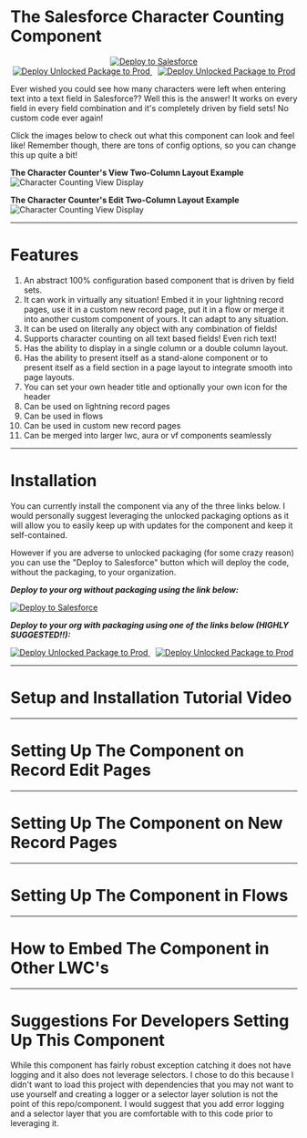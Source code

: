 # The Salesforce Character Counting Component
<p align="center">
<a href="https://githubsfdeploy.herokuapp.com">
  <img alt="Deploy to Salesforce"
       src="https://raw.githubusercontent.com/afawcett/githubsfdeploy/master/deploy.png">
</a>
<br/>
<a href="https://test.salesforce.com/packaging/installPackage.apexp?p0=04t4R000001hhzaQAA">
<img alt="Deploy Unlocked Package to Prod" src="https://github.com/Coding-With-The-Force/Salesforce_Character_Counting_Component/blob/master/images/btn-install-unlocked-package-sandbox.png?raw=true">
</a>
<a style="padding-left: 10px" href="https://login.salesforce.com/packaging/installPackage.apexp?p0=04t4R000001hhzaQAA">
<img alt="Deploy Unlocked Package to Prod" src="https://github.com/Coding-With-The-Force/Salesforce_Character_Counting_Component/blob/master/images/btn-install-unlocked-package-production.png?raw=true">
</a>
</p>


Ever wished you could see how many characters were left when entering text into a 
text field in Salesforce?? Well this is the answer! It works on every field in every 
field combination and it's completely driven by field sets! No custom code ever again!

Click the images below to check out what this component can look and feel like! Remember though, there are tons of config options, so you can change this up quite a bit!

<b>The Character Counter's View Two-Column Layout Example</b>
![Character Counting View Display](https://github.com/Coding-With-The-Force/Salesforce_Character_Counting_Component/blob/master/images/CharacterCounterView.JPG?raw=true)

<b>The Character Counter's Edit Two-Column Layout Example</b>
![Character Counting View Display](https://github.com/Coding-With-The-Force/Salesforce_Character_Counting_Component/blob/master/images/CharacterCounterEdit.JPG?raw=true)

---
# Features
1. An abstract 100% configuration based component that is driven by field sets.
2. It can work in virtually any situation! Embed it in your lightning record pages, use it in a custom new record page, put it in a flow or merge it into another custom component of yours. It can adapt to any situation.
3. It can be used on literally any object with any combination of fields!
4. Supports character counting on all text based fields! Even rich text!
5. Has the ability to display in a single column or a double column layout.
6. Has the ability to present itself as a stand-alone component or to present itself as a field section in a page layout to integrate smooth into page layouts.
7. You can set your own header title and optionally your own icon for the header
8. Can be used on lightning record pages
9. Can be used in flows
10. Can be used in custom new record pages
11. Can be merged into larger lwc, aura or vf components seamlessly

---
# Installation

You can currently install the component via any of the three links below. I would personally suggest leveraging the unlocked packaging options as it will allow you to easily keep up with updates for the component and keep it self-contained.

However if you are adverse to unlocked packaging (for some crazy reason) you can use the "Deploy to Salesforce" button which will deploy the code, without the packaging, to your organization. 


<p><b><i>Deploy to your org without packaging using the link below:</i></b></p>
<a href="https://githubsfdeploy.herokuapp.com">
  <img alt="Deploy to Salesforce"
       src="https://raw.githubusercontent.com/afawcett/githubsfdeploy/master/deploy.png">
</a>
<br/>

<p><b><i>Deploy to your org with packaging using one of the links below (HIGHLY SUGGESTED!!):</i></b></p>
<a href="https://test.salesforce.com/packaging/installPackage.apexp?p0=04t4R000001hhzaQAA">
<img alt="Deploy Unlocked Package to Prod" src="https://github.com/Coding-With-The-Force/Salesforce_Character_Counting_Component/blob/master/images/btn-install-unlocked-package-sandbox.png?raw=true">
</a>
<a style="padding-left: 10px" href="https://login.salesforce.com/packaging/installPackage.apexp?p0=04t4R000001hhzaQAA">
<img alt="Deploy Unlocked Package to Prod" src="https://github.com/Coding-With-The-Force/Salesforce_Character_Counting_Component/blob/master/images/btn-install-unlocked-package-production.png?raw=true">
</a>

---

# Setup and Installation Tutorial Video

---

# Setting Up The Component on Record Edit Pages


---

# Setting Up The Component on New Record Pages

---

# Setting Up The Component in Flows


---

# How to Embed The Component in Other LWC's

---

# Suggestions For Developers Setting Up This Component

While this component has fairly robust exception catching it does not have logging and it also does not leverage selectors. I chose to do this because I didn't want to load this project with dependencies that you may not want to use yourself and creating a logger or a selector layer solution is not the point of this repo/component. I would suggest that you add error logging and a selector layer that you are comfortable with to this code prior to leveraging it.